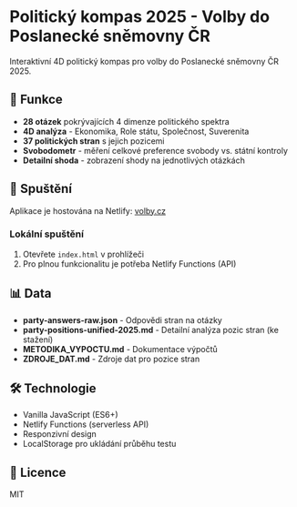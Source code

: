# Politický kompas 2025 - Volby do Poslanecké sněmovny ČR

Interaktivní 4D politický kompas pro volby do Poslanecké sněmovny ČR 2025.

## 🎯 Funkce

- **28 otázek** pokrývajících 4 dimenze politického spektra
- **4D analýza** - Ekonomika, Role státu, Společnost, Suverenita  
- **37 politických stran** s jejich pozicemi
- **Svobodometr** - měření celkové preference svobody vs. státní kontroly
- **Detailní shoda** - zobrazení shody na jednotlivých otázkách

## 🚀 Spuštění

Aplikace je hostována na Netlify: [volby.cz](https://volby.cz)

### Lokální spuštění
1. Otevřete `index.html` v prohlížeči
2. Pro plnou funkcionalitu je potřeba Netlify Functions (API)

## 📊 Data

- **party-answers-raw.json** - Odpovědi stran na otázky
- **party-positions-unified-2025.md** - Detailní analýza pozic stran (ke stažení)
- **METODIKA_VYPOCTU.md** - Dokumentace výpočtů
- **ZDROJE_DAT.md** - Zdroje dat pro pozice stran

## 🛠 Technologie

- Vanilla JavaScript (ES6+)
- Netlify Functions (serverless API)
- Responzivní design
- LocalStorage pro ukládání průběhu testu

## 📄 Licence

MIT
